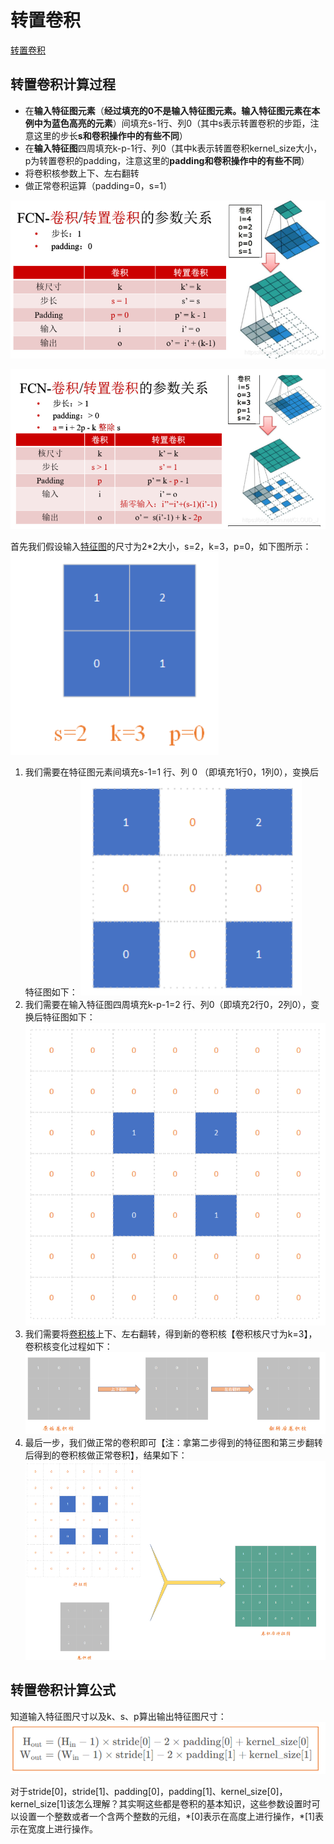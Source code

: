 # 转置卷积

[转置卷积](https://blog.csdn.net/qq_47233366/article/details/127310195)

## 转置卷积计算过程

- 在**输入特征图元素**（**经过填充的0不是输入特征图元素。输入特征图元素在本例中为蓝色高亮的元素**）间填充s-1行、列0（其中s表示转置卷积的步距，注意这里的步长**s和卷积操作中的有些不同**）
- 在**输入特征图**四周填充k-p-1行、列0（其中k表示转置卷积kernel_size大小，p为转置卷积的padding，注意这里的**padding和卷积操作中的有些不同**）
- 将卷积核参数上下、左右翻转
- 做正常卷积运算（padding=0，s=1）

![image-20230901153427995](images/image-20230901153427995.png)

![image-20230901153434995](images/image-20230901153434995.png)

首先我们假设输入[特征图](https://so.csdn.net/so/search?q=特征图&spm=1001.2101.3001.7020)的尺寸为2*2大小，s=2，k=3，p=0，如下图所示：
![image-20230901150821417](images/image-20230901150821417.png)

1. 我们需要在特征图元素间填充s-1=1 行、列 0 （即填充1行0，1列0），变换后特征图如下：
   ![image-20230901150955185](images/image-20230901150955185.png)
2. 我们需要在输入特征图四周填充k-p-1=2 行、列0（即填充2行0，2列0），变换后特征图如下：
   ![image-20230901151021594](images/image-20230901151021594.png)
3. 我们需要将[卷积核](https://so.csdn.net/so/search?q=卷积核&spm=1001.2101.3001.7020)上下、左右翻转，得到新的卷积核【卷积核尺寸为k=3】，卷积核变化过程如下：
   ![image-20230901151040565](images/image-20230901151040565.png)
4. 最后一步，我们做正常的卷积即可【注：拿第二步得到的特征图和第三步翻转后得到的卷积核做正常卷积】，结果如下：
   ![image-20230901151104898](images/image-20230901151104898.png)

## 转置卷积计算公式

知道输入特征图尺寸以及k、s、p算出输出特征图尺寸：
![image-20230901151333038](images/image-20230901151333038.png)

对于stride[0]，stride[1]、padding[0]，padding[1]、kernel_size[0]，kernel_size[1]该怎么理解？其实啊这些都是卷积的基本知识，这些参数设置时可以设置一个整数或者一个含两个整数的元组，\*[0]表示在高度上进行操作，\*[1]表示在宽度上进行操作。